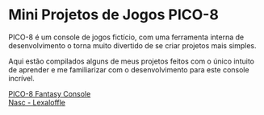 # Mini Projetos de Jogos PICO-8

<p>PICO-8 é um console de jogos fictício, com uma ferramenta interna de desenvolvimento o torna muito divertido de se criar projetos mais simples.</p>
<p>Aqui estão compilados alguns de meus projetos feitos com o único intuito de aprender e me familiarizar com o desenvolvimento para este console incrível.</p>
<a href="https://www.lexaloffle.com/pico-8.php" target="_blank">PICO-8 Fantasy Console</a>
<br>
<a href="https://www.lexaloffle.com/bbs/?uid=82650" target="_blank">Nasc - Lexaloffle</a>
